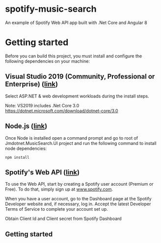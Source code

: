 # spotify-music-search
An example of Spotify Web API app built with .Net Core and Angular 8


# Getting started

Before you can build this project, you must install and configure the following dependencies on your machine:

## Visual Studio 2019 (Community, Professional or Enterprise) ([link](https://visualstudio.microsoft.com/vs/))

Select ASP.NET & web development workloads during the install steps.  

Note: VS2019 includes .Net Core 3.0 https://dotnet.microsoft.com/download/dotnet-core/3.0

## Node.js ([link](https://nodejs.org/en/))

Once Node is installed open a command prompt and go to root of Jmdotnet.MusicSearch.UI project and run the following command to install node dependencies:

    npm install
        
## Spotify's Web API ([link](https://developer.spotify.com/web-api/))

To use the Web API, start by creating a Spotify user account (Premium or Free). To do that, simply sign up at www.spotify.com.

When you have a user account, go to the Dashboard page at the Spotify Developer website and, if necessary, log in. Accept the latest Developer Terms of Service to complete your account set up.

Obtain Client Id and Client secret from Spotify Dashboard


## Getting started
